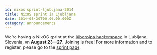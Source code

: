 ```yaml
---
id: nixos-sprint-ljubljana-2014
title: NixOS sprint in Ljubljana 
date: 2014-08-30T00:00:00.000Z
category: announcements
---
```

We’re having a NixOS sprint at the [Kiberpipa hackerspace](https://www.kiberpipa.org/en/) in Ljubljana, Slovenia, on **August 23—27**. Joining is free! For more information and to register, please go to the [sprint page](https://web.archive.org/web/20150623082420/http://www.kiberpipa.org/nixos-sprint-ljubljana-2014/).

